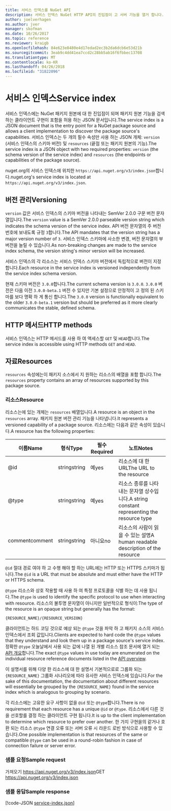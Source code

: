 ```yaml
---
title: 서비스 인덱스를 NuGet API
description: 서비스 인덱스 NuGet HTTP API의 진입점이 고 서버 기능을 열거 합니다.
author: joelverhagen
ms.author: jver
manager: skofman
ms.date: 10/26/2017
ms.topic: reference
ms.reviewer: kraigb
ms.openlocfilehash: 84e623e8480e4d17edad2ec3b2da6dcb6e53d21b
ms.sourcegitcommit: 3eab9c4dd41ea7ccd2c28bb5ab16f6fbbec13708
ms.translationtype: MT
ms.contentlocale: ko-KR
ms.lasthandoff: 04/26/2018
ms.locfileid: "31822096"
---
```

# <a name="service-index"></a><span data-ttu-id="38f78-103">서비스 인덱스</span><span class="sxs-lookup"><span data-stu-id="38f78-103">Service index</span></span>

<span data-ttu-id="38f78-104">서비스 인덱스에는 NuGet 패키지 원본에 대 한 진입점이 되며 패키지 원본 기능을 검색 하는 클라이언트 구현이 포함을 허용 하는 JSON 문서입니다.</span><span class="sxs-lookup"><span data-stu-id="38f78-104">The service index is a JSON document that is the entry point for a NuGet package source and allows a client implementation to discover the package source's capabilities.</span></span> <span data-ttu-id="38f78-105">서비스 인덱스는 두 개의 필수 속성만 사용 하는 JSON 개체: `version` (서비스 인덱스의 스키마 버전) 및 `resources` (끝점 또는 패키지 원본의 기능).</span><span class="sxs-lookup"><span data-stu-id="38f78-105">The service index is a JSON object with two required properties: `version` (the schema version of the service index) and `resources`  (the endpoints or capabilities of the package source).</span></span>

<span data-ttu-id="38f78-106">nuget.org의 서비스 인덱스에 위치한 `https://api.nuget.org/v3/index.json`합니다.</span><span class="sxs-lookup"><span data-stu-id="38f78-106">nuget.org's service index is located at `https://api.nuget.org/v3/index.json`.</span></span>

## <a name="versioning"></a><span data-ttu-id="38f78-107">버전 관리</span><span class="sxs-lookup"><span data-stu-id="38f78-107">Versioning</span></span>

<span data-ttu-id="38f78-108">`version` 값은 서비스 인덱스의 스키마 버전을 나타내는 SemVer 2.0.0 구문 버전 문자열입니다.</span><span class="sxs-lookup"><span data-stu-id="38f78-108">The `version` value is a SemVer 2.0.0 parseable version string which indicates the schema version of the service index.</span></span> <span data-ttu-id="38f78-109">API 버전 문자열의 주 버전 번호에 보내도록 규정 `3`합니다.</span><span class="sxs-lookup"><span data-stu-id="38f78-109">The API mandates that the version string has a major version number of `3`.</span></span> <span data-ttu-id="38f78-110">서비스 인덱스 스키마에 사소한 변경, 버전 문자열의 부 버전을 늘릴 수 있습니다.</span><span class="sxs-lookup"><span data-stu-id="38f78-110">As non-breaking changes are made to the service index schema, the version string's minor version will be increased.</span></span>

<span data-ttu-id="38f78-111">서비스 인덱스의 각 리소스는 서비스 인덱스 스키마 버전에서 독립적으로 버전이 지정 합니다.</span><span class="sxs-lookup"><span data-stu-id="38f78-111">Each resource in the service index is versioned independently from the service index schema version.</span></span>

<span data-ttu-id="38f78-112">현재 스키마 버전은 `3.0.0`합니다.</span><span class="sxs-lookup"><span data-stu-id="38f78-112">The current schema version is `3.0.0`.</span></span> <span data-ttu-id="38f78-113">`3.0.0` 버전은 다음 이전 `3.0.0-beta.1` 버전 수 있지만 기본 설정으로 안정적이 고 정의 된 스키마를 보다 명확 하 게 통신 합니다.</span><span class="sxs-lookup"><span data-stu-id="38f78-113">The `3.0.0` version is functionally equivalent to the older `3.0.0-beta.1` version but should be preferred as it more clearly communicates the stable, defined schema.</span></span>

## <a name="http-methods"></a><span data-ttu-id="38f78-114">HTTP 메서드</span><span class="sxs-lookup"><span data-stu-id="38f78-114">HTTP methods</span></span>

<span data-ttu-id="38f78-115">서비스 인덱스는 HTTP 메서드를 사용 하 여 액세스할 `GET` 및 `HEAD`합니다.</span><span class="sxs-lookup"><span data-stu-id="38f78-115">The service index is accessible using HTTP methods `GET` and `HEAD`.</span></span>

## <a name="resources"></a><span data-ttu-id="38f78-116">자료</span><span class="sxs-lookup"><span data-stu-id="38f78-116">Resources</span></span>

<span data-ttu-id="38f78-117">`resources` 속성에는이 패키지 소스에서 지 원하는 리소스의 배열을 포함 합니다.</span><span class="sxs-lookup"><span data-stu-id="38f78-117">The `resources` property contains an array of resources supported by this package source.</span></span>

### <a name="resource"></a><span data-ttu-id="38f78-118">리소스</span><span class="sxs-lookup"><span data-stu-id="38f78-118">Resource</span></span>

<span data-ttu-id="38f78-119">리소스는에 있는 개체는 `resources` 배열입니다.</span><span class="sxs-lookup"><span data-stu-id="38f78-119">A resource is an object in the `resources` array.</span></span> <span data-ttu-id="38f78-120">패키지 원본 버전 관리 기능을 나타냅니다.</span><span class="sxs-lookup"><span data-stu-id="38f78-120">It represents a versioned capability of a package source.</span></span> <span data-ttu-id="38f78-121">리소스에는 다음과 같은 속성이 있습니다.</span><span class="sxs-lookup"><span data-stu-id="38f78-121">A resource has the following properties:</span></span>

<span data-ttu-id="38f78-122">이름</span><span class="sxs-lookup"><span data-stu-id="38f78-122">Name</span></span>          | <span data-ttu-id="38f78-123">형식</span><span class="sxs-lookup"><span data-stu-id="38f78-123">Type</span></span>   | <span data-ttu-id="38f78-124">필수</span><span class="sxs-lookup"><span data-stu-id="38f78-124">Required</span></span> | <span data-ttu-id="38f78-125">노트</span><span class="sxs-lookup"><span data-stu-id="38f78-125">Notes</span></span>
------------- | ------ | -------- | -----
@id           | <span data-ttu-id="38f78-126">string</span><span class="sxs-lookup"><span data-stu-id="38f78-126">string</span></span> | <span data-ttu-id="38f78-127">예</span><span class="sxs-lookup"><span data-stu-id="38f78-127">yes</span></span>      | <span data-ttu-id="38f78-128">리소스에 대 한 URL</span><span class="sxs-lookup"><span data-stu-id="38f78-128">The URL to the resource</span></span>
@type         | <span data-ttu-id="38f78-129">string</span><span class="sxs-lookup"><span data-stu-id="38f78-129">string</span></span> | <span data-ttu-id="38f78-130">예</span><span class="sxs-lookup"><span data-stu-id="38f78-130">yes</span></span>      | <span data-ttu-id="38f78-131">리소스 종류를 나타내는 문자열 상수입니다.</span><span class="sxs-lookup"><span data-stu-id="38f78-131">A string constant representing the resource type</span></span>
<span data-ttu-id="38f78-132">comment</span><span class="sxs-lookup"><span data-stu-id="38f78-132">comment</span></span>       | <span data-ttu-id="38f78-133">string</span><span class="sxs-lookup"><span data-stu-id="38f78-133">string</span></span> | <span data-ttu-id="38f78-134">아니요</span><span class="sxs-lookup"><span data-stu-id="38f78-134">no</span></span>       | <span data-ttu-id="38f78-135">리소스의 사람이 읽을 수 있는 설명</span><span class="sxs-lookup"><span data-stu-id="38f78-135">A human readable description of the resource</span></span>

<span data-ttu-id="38f78-136">`@id` 절대 경로 여야 하 고 수행 해야 할 하는 URL에는 HTTP 또는 HTTPS 스키마가 됩니다.</span><span class="sxs-lookup"><span data-stu-id="38f78-136">The `@id` is a URL that must be absolute and must either have the HTTP or HTTPS schema.</span></span>

<span data-ttu-id="38f78-137">`@type` 리소스와 상호 작용할 때 사용 하 여 특정 프로토콜을 식별 하는 데 사용 됩니다.</span><span class="sxs-lookup"><span data-stu-id="38f78-137">The `@type` is used to identify the specific protocol to use when interacting with resource.</span></span> <span data-ttu-id="38f78-138">리소스의 불투명 문자열이 아니지만 일반적으로 형식이:</span><span class="sxs-lookup"><span data-stu-id="38f78-138">The type of the resource is an opaque string but generally has the format:</span></span>

    {RESOURCE_NAME}/{RESOURCE_VERSION}

<span data-ttu-id="38f78-139">클라이언트는 하드 코딩 것으로 예상 되는 `@type` 것을 파악 하 고 패키지 소스의 서비스 인덱스에서 조회 값입니다.</span><span class="sxs-lookup"><span data-stu-id="38f78-139">Clients are expected to hard code the `@type` values that they understand and look them up in a package source's service index.</span></span> <span data-ttu-id="38f78-140">정확한 `@type` 오늘날에서 사용 되는 값에 나열 된 개별 리소스 참조 문서에 열거 되는 [API 개요](overview.md#resources-and-schema)합니다.</span><span class="sxs-lookup"><span data-stu-id="38f78-140">The exact `@type` values in use today are enumerated on the individual resource reference documents listed in the [API overview](overview.md#resources-and-schema).</span></span>

<span data-ttu-id="38f78-141">이 설명서를 위해 다양 한 리소스에 대 한 설명서 기본적으로로 그룹화 되는 `{RESOURCE_NAME}` 그룹화 시나리오에 따라 유사한 서비스 인덱스에 있습니다.</span><span class="sxs-lookup"><span data-stu-id="38f78-141">For the sake of this documentation, the documentation about different resources will essentially be grouped by the `{RESOURCE_NAME}` found in the service index which is analogous to grouping by scenario.</span></span> 

<span data-ttu-id="38f78-142">각 리소스에는 고유한 요구 사항이 없을 `@id` 또는 `@type`합니다.</span><span class="sxs-lookup"><span data-stu-id="38f78-142">There is no requirement that each resource has a unique `@id` or `@type`.</span></span> <span data-ttu-id="38f78-143">리소스에서 다른 것을 선호할를 결정 하는 클라이언트 구현 됩니다.</span><span class="sxs-lookup"><span data-stu-id="38f78-143">It is up to the client implementation to determine which resource to prefer over another.</span></span> <span data-ttu-id="38f78-144">한 가지 구현을의 같거나 호환 되는 리소스 `@type` 연결 오류 또는 서버 오류 시 라운드 로빈 방식으로 사용할 수 있습니다.</span><span class="sxs-lookup"><span data-stu-id="38f78-144">One possible implementation is that resources of the same or compatible `@type` can be used in a round-robin fashion in case of connection failure or server error.</span></span>

### <a name="sample-request"></a><span data-ttu-id="38f78-145">샘플 요청</span><span class="sxs-lookup"><span data-stu-id="38f78-145">Sample request</span></span>

<span data-ttu-id="38f78-146">가져오기 https://api.nuget.org/v3/index.json</span><span class="sxs-lookup"><span data-stu-id="38f78-146">GET https://api.nuget.org/v3/index.json</span></span>

### <a name="sample-response"></a><span data-ttu-id="38f78-147">샘플 응답</span><span class="sxs-lookup"><span data-stu-id="38f78-147">Sample response</span></span>

[!code-JSON [service-index.json](./_data/service-index.json)]
